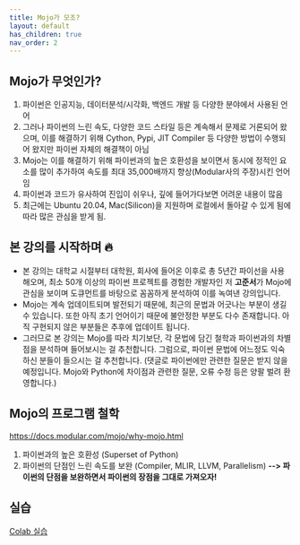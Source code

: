 ```yaml
---
title: Mojo가 모조?
layout: default
has_children: true
nav_order: 2
---
```



## Mojo가 무엇인가?
1. 파이썬은 인공지능, 데이터분석/시각화, 백엔드 개발 등 다양한 분야에서 사용된 언어
2. 그러나 파이썬의 느린 속도, 다양한 코드 스타일 등은 계속해서 문제로 거론되어 왔으며, 이를 해결하기 위해 Cython, Pypi, JIT Compiler 등 다양한 방법이 수행되어 왔지만 파이썬 자체의 해결책이 아님
3. Mojo는 이를 해결하기 위해 파이썬과의 높은 호환성을 보이면서 동시에 정적인 요소를 많이 추가하여 속도를 최대 35,000배까지 향상(Modular사의 주장)시킨 언어임
4. 파이썬과 코드가 유사하여 진입이 쉬우나, 깊에 들어가다보면 어려운 내용이 많음
5. 최근에는 Ubuntu 20.04, Mac(Silicon)을 지원하며 로컬에서 돌아갈 수 있게 됨에 따라 많은 관심을 받게 됨.

## 본 강의를 시작하며 🔥
* 본 강의는 대학교 시절부터 대학원, 회사에 들어온 이후로 총 5년간 파이선을 사용해오며, 최소 50개 이상의 파이썬 프로젝트를 경험한 개발자인 저 **고준서**가 Mojo에 관심을 보이며 도큐먼트를 바탕으로 꼼꼼하게 분석하여 이를 녹여낸 강의입니다.
* Mojo는 계속 업데이트되며 발전되기 때문에, 최근의 문법과 어긋나는 부분이 생길 수 있습니다. 또한 아직 초기 언어이기 때문에 불안정한 부분도 다수 존재합니다. 아직 구현되지 않은 부분들은 추후에 업데이트 됩니다.
* 그러므로 본 강의는 Mojo를 따라 치기보단, 각 문법에 담긴 철학과 파이썬과의 차별점을 분석하며 들어보시는 걸 추천합니다. 그럼으로, 파이썬 문법에 어느정도 익숙하신 분들이 들으시는 걸 추천합니다. (댓글로 파이썬에만 관련한 질문은 받지 않을 예정입니다. Mojo와 Python에 차이점과 관련한 질문, 오류 수정 등은 양팔 벌려 환영합니다.)

## Mojo의 프로그램 철학 
https://docs.modular.com/mojo/why-mojo.html

 1. 파이썬과의 높은 호환성 (Superset of Python)
 2. 파이썬의 단점인 느린 속도를 보완 (Compiler, MLIR, LLVM, Parallelism)
 **--> 파이썬의 단점을 보완하면서 파이썬의 장점을 그대로 가져오자!**

## 실습
[Colab 실습](https://colab.research.google.com/drive/1d6ucF7q9EDn1Tbeq6dlMMweSu8mwUWec?usp=sharing)